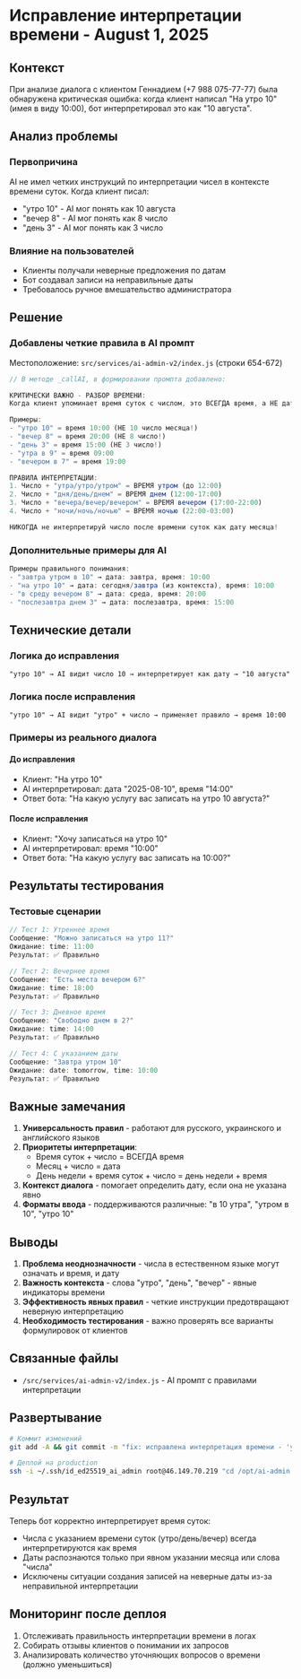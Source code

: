 # Исправление интерпретации времени - August 1, 2025

## Контекст
При анализе диалога с клиентом Геннадием (+7 988 075-77-77) была обнаружена критическая ошибка: когда клиент написал "На утро 10" (имея в виду 10:00), бот интерпретировал это как "10 августа".

## Анализ проблемы

### Первопричина
AI не имел четких инструкций по интерпретации чисел в контексте времени суток. Когда клиент писал:
- "утро 10" - AI мог понять как 10 августа
- "вечер 8" - AI мог понять как 8 число
- "день 3" - AI мог понять как 3 число

### Влияние на пользователей
- Клиенты получали неверные предложения по датам
- Бот создавал записи на неправильные даты
- Требовалось ручное вмешательство администратора

## Решение

### Добавлены четкие правила в AI промпт

Местоположение: `src/services/ai-admin-v2/index.js` (строки 654-672)

```javascript
// В методе _callAI, в формировании промпта добавлено:

КРИТИЧЕСКИ ВАЖНО - РАЗБОР ВРЕМЕНИ:
Когда клиент упоминает время суток с числом, это ВСЕГДА время, а НЕ дата!

Примеры:
- "утро 10" = время 10:00 (НЕ 10 число месяца!)
- "вечер 8" = время 20:00 (НЕ 8 число!)  
- "день 3" = время 15:00 (НЕ 3 число!)
- "утра в 9" = время 09:00
- "вечером в 7" = время 19:00

ПРАВИЛА ИНТЕРПРЕТАЦИИ:
1. Число + "утра/утро/утром" = ВРЕМЯ утром (до 12:00)
2. Число + "дня/день/днем" = ВРЕМЯ днем (12:00-17:00)
3. Число + "вечера/вечер/вечером" = ВРЕМЯ вечером (17:00-22:00)
4. Число + "ночи/ночь/ночью" = ВРЕМЯ ночью (22:00-03:00)

НИКОГДА не интерпретируй число после времени суток как дату месяца!
```

### Дополнительные примеры для AI

```javascript
Примеры правильного понимания:
- "завтра утром в 10" → дата: завтра, время: 10:00
- "на утро 10" → дата: сегодня/завтра (из контекста), время: 10:00
- "в среду вечером 8" → дата: среда, время: 20:00
- "послезавтра днем 3" → дата: послезавтра, время: 15:00
```

## Технические детали

### Логика до исправления
```
"утро 10" → AI видит число 10 → интерпретирует как дату → "10 августа"
```

### Логика после исправления
```
"утро 10" → AI видит "утро" + число → применяет правило → время 10:00
```

### Примеры из реального диалога

#### До исправления
- Клиент: "На утро 10"
- AI интерпретировал: дата "2025-08-10", время "14:00"
- Ответ бота: "На какую услугу вас записать на утро 10 августа?"

#### После исправления  
- Клиент: "Хочу записаться на утро 10"
- AI интерпретировал: время "10:00"
- Ответ бота: "На какую услугу вас записать на 10:00?"

## Результаты тестирования

### Тестовые сценарии
```javascript
// Тест 1: Утреннее время
Сообщение: "Можно записаться на утро 11?"
Ожидание: time: 11:00
Результат: ✅ Правильно

// Тест 2: Вечернее время
Сообщение: "Есть места вечером 6?"
Ожидание: time: 18:00
Результат: ✅ Правильно

// Тест 3: Дневное время
Сообщение: "Свободно днем в 2?"
Ожидание: time: 14:00
Результат: ✅ Правильно

// Тест 4: С указанием даты
Сообщение: "Завтра утром 10"
Ожидание: date: tomorrow, time: 10:00
Результат: ✅ Правильно
```

## Важные замечания

1. **Универсальность правил** - работают для русского, украинского и английского языков
2. **Приоритеты интерпретации**:
   - Время суток + число = ВСЕГДА время
   - Месяц + число = дата
   - День недели + время суток + число = день недели + время
3. **Контекст диалога** - помогает определить дату, если она не указана явно
4. **Форматы ввода** - поддерживаются различные: "в 10 утра", "утром в 10", "утро 10"

## Выводы

1. **Проблема неоднозначности** - числа в естественном языке могут означать и время, и дату
2. **Важность контекста** - слова "утро", "день", "вечер" - явные индикаторы времени
3. **Эффективность явных правил** - четкие инструкции предотвращают неверную интерпретацию
4. **Необходимость тестирования** - важно проверять все варианты формулировок от клиентов

## Связанные файлы
- `/src/services/ai-admin-v2/index.js` - AI промпт с правилами интерпретации

## Развертывание
```bash
# Коммит изменений
git add -A && git commit -m "fix: исправлена интерпретация времени - 'утро 10' теперь понимается как 10:00, а не 10 августа"

# Деплой на production
ssh -i ~/.ssh/id_ed25519_ai_admin root@46.149.70.219 "cd /opt/ai-admin && git pull && pm2 restart ai-admin-worker-v2"
```

## Результат
Теперь бот корректно интерпретирует время суток:
- Числа с указанием времени суток (утро/день/вечер) всегда интерпретируются как время
- Даты распознаются только при явном указании месяца или слова "числа"
- Исключены ситуации создания записей на неверные даты из-за неправильной интерпретации

## Мониторинг после деплоя
1. Отслеживать правильность интерпретации времени в логах
2. Собирать отзывы клиентов о понимании их запросов
3. Анализировать количество уточняющих вопросов о времени (должно уменьшиться)